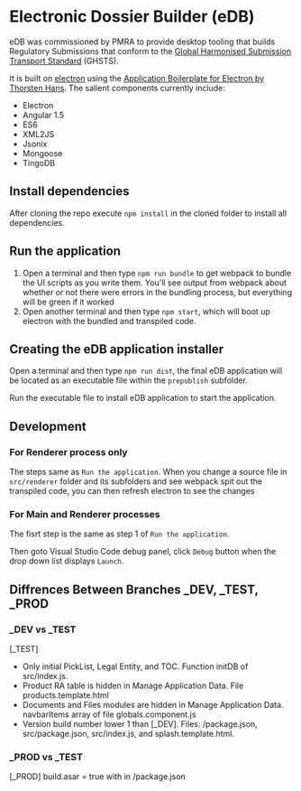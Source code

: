 # Electronic Dossier Builder (eDB)

eDB was commissioned by PMRA to provide desktop tooling that builds Regulatory Submissions that conform to the [Global Harmonised Submission Transport Standard](http://www.oecd.org/chemicalsafety/submission-transport-standard/) (GHSTS).

It is built on [electron](https://github.com/atom/electron) using the [Application Boilerplate for Electron by Thorsten Hans](https://www.xplatform.rocks/2015/05/04/writing-an-electron-atom-shell-app-using-angular-and-es6/).  The salient components currently include:

 * Electron
 * Angular 1.5
 * ES6
 * XML2JS
 * Jsonix
 * Mongoose
 * TingoDB
 
## Install dependencies

After cloning the repo execute `npm install` in the cloned folder to install all dependencies.

## Run the application

1. Open a terminal and then type `npm run bundle` to get webpack to bundle the UI scripts as you write them. You'll see output from webpack about whether or not there were errors in the bundling process, but everything will be green if it worked
2. Open another terminal and then type `npm start`, which will boot up electron with the bundled and transpiled code.

## Creating the eDB application installer

Open a terminal and then type `npm run dist`, the final eDB application will be located as an executable file within the `prepublish` subfolder. 

Run the executable file to install eDB application to start the application.

## Development

### For Renderer process only

The steps same as `Run the application`. When you change a source file in `src/renderer` folder and its subfolders and see webpack spit out the transpiled code, you can then refresh electron to see the changes

### For Main and Renderer processes 

The fisrt step is the same as step 1 of `Run the application`. 

Then goto Visual Studio Code debug panel, click `Debug` button when the drop down list displays `Launch`.   

## Diffrences Between Branches _DEV, _TEST, _PROD

### _DEV vs _TEST
 [_TEST]
 * Only initial PickList, Legal Entity, and TOC. Function initDB of src/index.js.
 * Product RA table is hidden in Manage Application Data. File products.template.html
 * Documents and Files modules are hidden in Manage Application Data. navbarItems array of file globals.component.js
 * Version build number lower 1 than [_DEV]. Files: /package.json, src/package.json, src/index.js, and splash.template.html.

### _PROD vs _TEST
 [_PROD] build.asar = true with in /package.json

